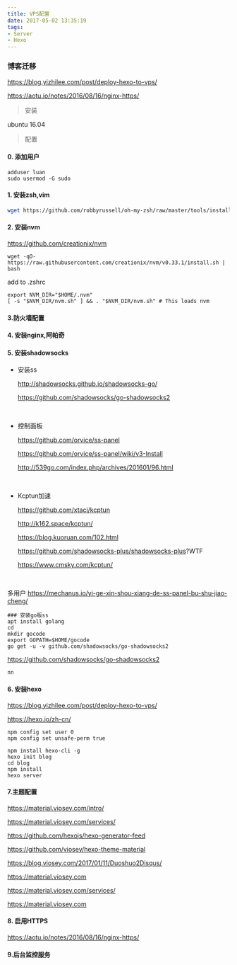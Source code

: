```yaml
---
title: VPS配置
date: 2017-05-02 13:35:19
tags: 
- Server
- Hexo
---
```




### 博客迁移



https://blog.yizhilee.com/post/deploy-hexo-to-vps/

<https://aotu.io/notes/2016/08/16/nginx-https/>

>   安装

ubuntu 16.04

> 配置

#### 0. 添加用户

```shell
adduser luan
sudo usermod -G sudo
```



#### 1. 安装zsh,vim

```bash
wget https://github.com/robbyrussell/oh-my-zsh/raw/master/tools/install.sh -O - | sh

```



#### 2. 安装nvm

<https://github.com/creationix/nvm>

```shell
wget -qO- https://raw.githubusercontent.com/creationix/nvm/v0.33.1/install.sh | bash
```

add to .zshrc

```shell
export NVM_DIR="$HOME/.nvm"
[ -s "$NVM_DIR/nvm.sh" ] && . "$NVM_DIR/nvm.sh" # This loads nvm
```

#### 3.防火墙配置 

#### 4. 安装nginx,阿帕奇



#### 5. 安装shadowsocks

+ 安装ss

  <http://shadowsocks.github.io/shadowsocks-go/>

  <https://github.com/shadowsocks/go-shadowsocks2>

  ​

+ 控制面板

  <https://github.com/orvice/ss-panel>

  <https://github.com/orvice/ss-panel/wiki/v3-Install>

  <http://539go.com/index.php/archives/201601/96.html>

  ​

+ Kcptun加速

  <https://github.com/xtaci/kcptun>

  <http://k162.space/kcptun/>

  <https://blog.kuoruan.com/102.html>

  <https://github.com/shadowsocks-plus/shadowsocks-plus>?WTF

  <https://www.cmsky.com/kcptun/>

  ​

多用户 https://mechanus.io/yi-ge-xin-shou-xiang-de-ss-panel-bu-shu-jiao-cheng/

```shell
### 安装go版ss
apt install golang
cd 
mkdir gocode
export GOPATH=$HOME/gocode
go get -u -v github.com/shadowsocks/go-shadowsocks2
```



<https://github.com/shadowsocks/go-shadowsocks2>



```shell
nn
```



#### 6. 安装hexo

https://blog.yizhilee.com/post/deploy-hexo-to-vps/

<https://hexo.io/zh-cn/>

```shell
npm config set user 0
npm config set unsafe-perm true

npm install hexo-cli -g
hexo init blog
cd blog
npm install
hexo server
```



#### 7.主题配置

https://material.viosey.com/intro/

https://material.viosey.com/services/

https://github.com/hexojs/hexo-generator-feed

https://github.com/viosey/hexo-theme-material

https://blog.viosey.com/2017/01/11/Duoshuo2Disqus/

https://material.viosey.com

https://material.viosey.com/services/

https://material.viosey.com

#### 8. 启用HTTPS

https://aotu.io/notes/2016/08/16/nginx-https/

#### 9.后台监控服务





